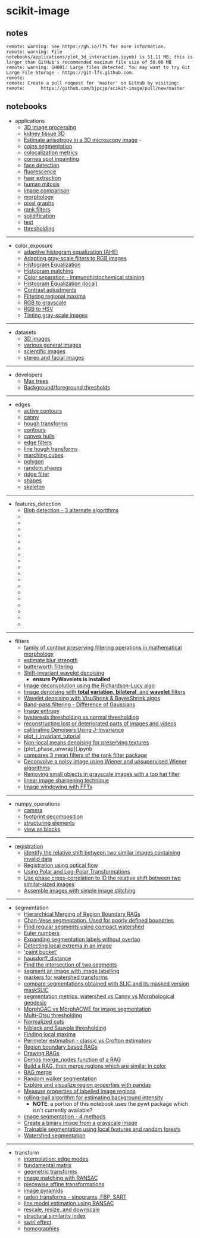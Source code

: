 # scikit-image
## notes
	remote: warning: See https://gh.io/lfs for more information.
	remote: warning: File notebooks/applications/plot_3d_interaction.ipynb) is 51.11 MB; this is larger than GitHub's recommended maximum file size of 50.00 MB
	remote: warning: GH001: Large files detected. You may want to try Git Large File Storage - https://git-lfs.github.com.
	remote: 
	remote: Create a pull request for 'master' on GitHub by visiting:
	remote:      https://github.com/bjpcjp/scikit-image/pull/new/master
## notebooks
- applications
	- [3D image processing](notebooks/applications/plot_3d_image_processing.ipynb)
	- [kidney tissue 3D](notebooks/applications/plot_3d_interaction.ipynb)
 	- [Estimate anisotropy in a 3D microscopy image](notebooks/applications/plot_3d_structure_tensor.ipynb)        - 
	- [coins segmentation](notebooks/applications/plot_coins_segmentation.ipynb)
	- [colocalization metrics](notebooks/applications/plot_colocalization_metrics.ipynb)
	- [cornea spot inpainting](notebooks/applications/plot_cornea_spot_inpainting.ipynb)
	- [face detection](notebooks/applications/plot_face_detection.ipynb)
	- [fluorescence](notebooks/applications/plot_fluorescence_nuclear_envelope.ipynb)
	- [haar extraction](notebooks/applications/plot_haar_extraction_selection_classification.ipynb)
	- [human mitosis](notebooks/applications/plot_human_mitosis.ipynb)
	- [image comparison](notebooks/applications/plot_image_comparison.ipynb)
	- [morphology](notebooks/applications/plot_morphology.ipynb)
	- [pixel graphs](notebooks/applications/plot_pixel_graphs.ipynb)
	- [rank filters](notebooks/applications/plot_rank_filters.ipynb)
	- [solidification](notebooks/applications/plot_solidification_tracking.ipynb)
	- [text](notebooks/applications/plot_text.ipynb)
	- [thresholding](notebooks/applications/plot_thresholding_guide.ipynb)
---
- color_exposure
	- [adaptive histogram equalization (AHE)](notebooks/color_exposure/plot_adapt_hist_eq_3d.ipynb)
	- [Adapting gray-scale filters to RGB images](notebooks/color_exposure/plot_adapt_rgb.ipynb)
	- [Histogram Equalization](notebooks/color_exposure/plot_equalize.ipynb)
	- [Histogram matching](notebooks/color_exposure/plot_histogram_matching.ipynb)
	- [Color separation - immunohistochemical staining](notebooks/color_exposure/plot_ihc_color_separation.ipynb)
	- [Histogram Equalization (local)](notebooks/color_exposure/plot_local_equalize.ipynb)
	- [Contrast adjustments](notebooks/color_exposure/plot_log_gamma.ipynb)
	- [Filtering regional maxima](notebooks/color_exposure/plot_regional_maxima.ipynb)
	- [RGB to grayscale](notebooks/color_exposure/plot_rgb_to_gray.ipynb)
	- [RGB to HSV](notebooks/color_exposure/plot_rgb_to_hsv.ipynb)
	- [Tinting gray-scale images](notebooks/color_exposure/plot_tinting_grayscale_images.ipynb)
---
- datasets
	- [3D images](notebooks/data/plot_3d.ipynb)
	- [various general images](notebooks/data/plot_general.ipynb)
	- [scientific images](notebooks/data/plot_scientific.ipynb)
	- [stereo and facial images](notebooks/data/plot_specific.ipynb)
---
- developers
	- [Max trees](notebooks/developers/plot_max_tree.ipynb)
	- [Background/foreground thresholds](notebooks/developers/plot_threshold_li.ipynb)
---
- edges
	- [active contours](plot_active_contours.ipynb)
	- [canny](plot_canny.ipynb)
	- [hough transforms](plot_circular_elliptical_hough_transform.ipynb)
	- [contours](plot_contours.ipynb)
	- [convex hulls](plot_convex_hull.ipynb)
	- [edge filters](plot_edge_filter.ipynb)
	- [line hough transforms](plot_line_hough_transform.ipynb)
	- [marching cubes](plot_marching_cubes.ipynb)
	- [polygon](plot_polygon.ipynb)
	- [random shapes](plot_random_shapes.ipynb)
	- [ridge filter](plot_ridge_filter.ipynb)
	- [shapes](plot_shapes.ipynb)
	- [skeleton](plot_skeleton.ipynb)
---
- features_detection
	- [Blob detection - 3 alternate algorithms](plot_blob.ipynb)
	- [](plot_brief.ipynb)
	- [](plot_censure.ipynb)
	- [](plot_corner.ipynb)
	- [](plot_daisy.ipynb)
	- [](plot_fisher_vector.ipynb)
	- [](plot_gabor.ipynb)
	- [](plot_gabors_from_astronaut.ipynb)
	- [](plot_glcm.ipynb)
	- [](plot_haar.ipynb)
	- [](plot_hog.ipynb)
	- [](plot_holes_and_peaks.ipynb)
	- [](plot_local_binary_pattern.ipynb)
	- [](plot_multiblock_local_binary_pattern.ipynb)
	- [](plot_orb.ipynb)
	- [](plot_shape_index.ipynb)
	- [](plot_sift.ipynb)
	- [](plot_template.ipynb)
	- [](plot_windowed_histogram.ipynb)
---
- filters
	- [family of contour preserving filtering operations in mathematical morphology](plot_attribute_operators.ipynb) 
	- [estimate blur strength](plot_blur_effect.ipynb) 
	- [butterworth filtering](plot_butterworth.ipynb) 
	- [Shift-invariant wavelet denoising](plot_cycle_spinning.ipynb) 
        - **ensure PyWavelets is installed**
	- [Image deconvolution using the Richardson-Lucy algo](plot_deconvolution.ipynb) 
	- [Image denoising with __total variation__, __bilateral__, and __wavelet__ filters](plot_denoise.ipynb) 
	- [Wavelet denoising with VisuShrink & BayesShrink algos](plot_denoise_wavelet.ipynb) 
	- [Band-pass filtering - Difference of Gaussians](plot_dog.ipynb) 
	- [Image entropy](plot_entropy.ipynb) 
	- [hysteresis thresholding vs normal thresholding](plot_hysteresis.ipynb)  
	- [reconstructing lost or deteriorated parts of images and videos](plot_inpaint.ipynb) 
	- [calibrating Denoisers Using J-Invariance](plot_j_invariant.ipynb) 
	- [plot_j_invariant_tutorial](plot_j_invariant_tutorial.ipynb)
	- [Non-local means denoising for preserving textures](plot_nonlocal_means.ipynb) 
	- [plot_phase_unwrap](.ipynb
	- [compares 3 mean filters of the rank filter package](plot_rank_mean.ipynb) 
	- [Deconvolve a noisy image using Wiener and unsupervised Wiener algorithms](plot_restoration.ipynb) 
	- [Removing small objects in grayscale images with a top hat filter](plot_tophat.ipynb) 
	- [linear image sharpening technique](plot_unsharp_mask.ipynb) 
	- [Image windowing with FFTs](plot_window.ipynb) 
---
- numpy_operations
	- [camera](plot_camera_numpy.ipynb)
	- [footprint decomposition](plot_footprint_decompositions.ipynb)
	- [structuring elements](plot_structuring_elements.ipynb)
	- [view as blocks](plot_view_as_blocks.ipynb)
---
- [registration](https://en.wikipedia.org/wiki/Image_registration)
	- [identify the relative shift between two similar images containing invalid data](plot_masked_register_translation.ipynb)
	- [Registration using optical flow](plot_opticalflow.ipynb)
	- [Using Polar and Log-Polar Transformations](plot_register_rotation.ipynb)
	- [Use phase cross-correlation to ID the relative shift between two similar-sized images](plot_register_translation.ipynb) 
	- [Assemble images with simple image stitching](plot_stitching.ipynb) 
---
- segmentation
	- [Hierarchical Merging of Region Boundary RAGs](notebooks/segmentation/plot_boundary_merge.ipynb) 
	- [Chan-Vese segmentation. Used for poorly defined boundries](notebooks/segmentation/plot_chan_vese.ipynb) 
	- [Find regular segments using compact watershed](notebooks/segmentation/plot_compact_watershed.ipynb) 
	- [Euler numbers](notebooks/segmentation/plot_euler_number.ipynb)
	- [Expanding segmentation labels without overlap](notebooks/segmentation/plot_expand_labels.ipynb) 
	- [Detecting local extrema in an image](notebooks/segmentation/plot_extrema.ipynb) 
	- ['paint bucket'](notebooks/segmentation/plot_floodfill.ipynb) 
	- [hausdorff_distance](notebooks/segmentation/plot_hausdorff_distance.ipynb)
	- [Find the intersection of two segments](notebooks/segmentation/plot_join_segmentations.ipynb) 
	- [segment an image with image labelling](notebooks/segmentation/plot_label.ipynb)
	- [markers for watershed transforms](notebooks/segmentation/plot_marked_watershed.ipynb)
	- [compare segmentations obtained with SLIC and its masked version maskSLIC](notebooks/segmentation/plot_mask_slic.ipynb)
	- [segmentation metrics: watershed vs Canny vs Morphological geodesic](notebooks/segmentation/plot_metrics.ipynb)
	- [MorphGAC vs MorphACWE for image segmentation](notebooks/segmentation/plot_morphsnakes.ipynb) 
	- [Multi-Otsu thresholding](notebooks/segmentation/plot_multiotsu.ipynb) 
	- [Normalized cuts](notebooks/segmentation/plot_ncut.ipynb) 
	- [Niblack and Sauvola thresholding](notebooks/segmentation/plot_niblack_sauvola.ipynb) 
	- [Finding local maxima](notebooks/segmentation/plot_peak_local_max.ipynb) 
	- [Perimeter estimation - classic vs Crofton estimators](notebooks/segmentation/plot_perimeters.ipynb) 
	- [Region boundary based RAGs](notebooks/segmentation/plot_rag_boundary.ipynb) 
	- [Drawing RAGs](notebooks/segmentation/plot_rag_draw.ipynb) 
	- [Demos merge_nodes function of a RAG](notebooks/segmentation/plot_rag.ipynb) 
	- [Build a RAG, then merge regions which are similar in color](notebooks/segmentation/plot_rag_mean_color.ipynb) 
	- [RAG merge](notebooks/segmentation/plot_rag_merge.ipynb)
	- [Random walker segmentation](notebooks/segmentation/plot_random_walker_segmentation.ipynb)
	- [Explore and visualize region properties with pandas](notebooks/segmentation/plot_regionprops.ipynb) 
	- [Measure properties of labelled image regions](notebooks/segmentation/plot_regionprops_table.ipynb) 
	- [rolling-ball algorithm for estimating background intensity](notebooks/segmentation/plot_rolling_ball.ipynb)
        - **NOTE**: a portion of this notebook uses the pywt package which isn't currently available?
	- [image segmentation - 4 methods](notebooks/segmentation/plot_segmentations.ipynb)
	- [Create a binary image from a grayscale image](notebooks/segmentation/plot_thresholding.ipynb) 
	- [Trainable segmentation using local features and random forests](notebooks/segmentation/plot_trainable_segmentation.ipynb) 
	- [Watershed segmentation](notebooks/segmentation/plot_watershed.ipynb) 
---
- transform
	- [interpolation: edge modes](notebooks/transform/plot_edge_modes.ipynb)
	- [fundamental matrix](notebooks/transform/plot_fundamental_matrix.ipynb) 
	- [geometric transforms](notebooks/transform/plot_geometric.ipynb) 
	- [image matching with RANSAC](notebooks/transform/plot_matching.ipynb) 
	- [piecewise affine transformations](notebooks/transform/plot_piecewise_affine.ipynb) 
	- [image pyramids](notebooks/transform/plot_pyramid.ipynb)
	- [radon transforms - sinograms, FBP, SART](notebooks/transform/plot_radon_transform.ipynb)
	- [line model estimation using RANSAC](notebooks/transform/plot_ransac.ipynb) 
	- [rescale, resize, and downscale](notebooks/transform/plot_rescale.ipynb) 
	- [structural similarity index](notebooks/transform/plot_ssim.ipynb) 
	- [swirl effect](notebooks/transform/plot_swirl.ipynb) 
	- [homographies](notebooks/transform/plot_transform_types.ipynb) 
